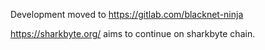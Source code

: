 Development moved to https://gitlab.com/blacknet-ninja

https://sharkbyte.org/ aims to continue on sharkbyte chain.
